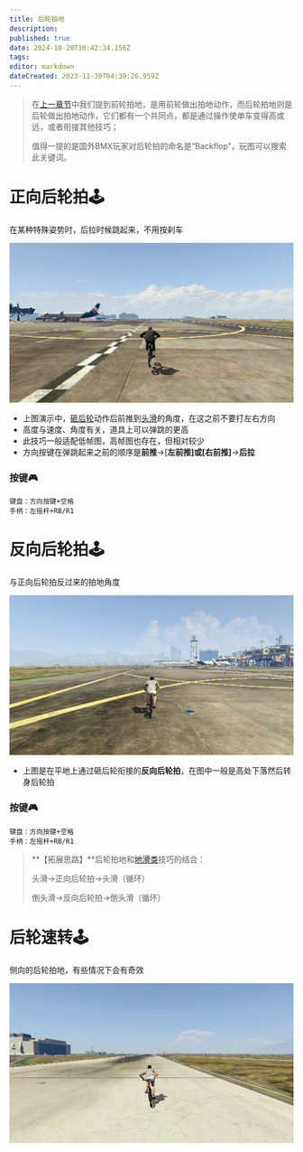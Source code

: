 ```yaml
---
title: 后轮拍地
description: 
published: true
date: 2024-10-20T10:42:34.156Z
tags: 
editor: markdown
dateCreated: 2023-11-30T04:39:26.959Z
---
```


> 在[上一章节](/教程/前轮拍地)中我们提到前轮拍地，是用前轮做出拍地动作，而后轮拍地则是后轮做出拍地动作，它们都有一个共同点，都是通过操作使单车变得高或远，或者衔接其他技巧；
> 
> 值得一提的是国外BMX玩家对后轮拍的命名是“Backflop”，玩图可以搜索此关键词。

# **正向后轮拍**🕹️

在某种特殊姿势时，后拉时候跳起来，不用按刹车

![](/教程/后轮拍地/1.backflop前压后轮拍.gif)

-   上图演示中，[砸后轮](/教程/砸后轮)动作后前推到[头滑](https://gta5bmx.me/zh/教程/地滑类#头滑%EF%B8%8F)的角度，在这之前不要打左右方向
-   高度与速度、角度有关，道具上可以弹跳的更高
-   此技巧一般适配低帧图，高帧图也存在，但相对较少
-   方向按键在弹跳起来之前的顺序是**前推**→\[**左前推\]或\[右前推\]**→**后拉**

### **按键**🎮

```plaintext
键盘：方向按键+空格
手柄：左摇杆+RB/R1
```

# **反向后轮拍**🕹️

与正向后轮拍反过来的拍地角度

![](/教程/后轮拍地/3.backflop后压后轮拍.gif)

-   上图是在平地上通过砸后轮衔接的**反向后轮拍**，在图中一般是高处下落然后转身后轮拍

### **按键**🎮

```plaintext
键盘：方向按键+空格
手柄：左摇杆+RB/R1
```

> **【拓展思路】**后轮拍地和[地滑类](/教程/地滑类)技巧的结合：
> 
> 头滑→正向后轮拍→头滑（循环）
> 
> 倒头滑→反向后轮拍→倒头滑（循环）

# **后轮速转**🕹️

侧向的后轮拍地，有些情况下会有奇效

![](/教程/砸后轮/3.后轮速转.gif)